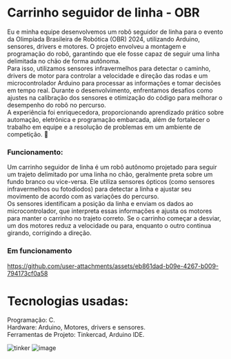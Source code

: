 # Carrinho seguidor de linha - OBR
  Eu e minha equipe desenvolvemos um robô seguidor de linha para o evento da Olimpíada Brasileira de Robótica (OBR) 2024, utilizando Arduino, sensores, drivers e motores. O projeto envolveu a montagem e programação do robô, garantindo que ele fosse capaz de seguir uma linha delimitada no chão de forma autônoma.<br>
  Para isso, utilizamos sensores infravermelhos para detectar o caminho, drivers de motor para controlar a velocidade e direção das rodas e um microcontrolador Arduino para processar as informações e tomar decisões em tempo real. Durante o desenvolvimento, enfrentamos desafios como ajustes na calibração dos sensores e otimização do código para melhorar o desempenho do robô no percurso.<br>
  A experiência foi enriquecedora, proporcionando aprendizado prático sobre automação, eletrônica e programação embarcada, além de fortalecer o trabalho em equipe e a resolução de problemas em um ambiente de competição. 🚀

### Funcionamento:
Um carrinho seguidor de linha é um robô autônomo projetado para seguir um trajeto delimitado por uma linha no chão, geralmente preta sobre um fundo branco ou vice-versa. Ele utiliza sensores ópticos (como sensores infravermelhos ou fotodiodos) para detectar a linha e ajustar seu movimento de acordo com as variações do percurso.<br>
Os sensores identificam a posição da linha e enviam os dados ao microcontrolador, que interpreta essas informações e ajusta os motores para manter o carrinho no trajeto correto. Se o carrinho começar a desviar, um dos motores reduz a velocidade ou para, enquanto o outro continua girando, corrigindo a direção.


### Em funcionamento
https://github.com/user-attachments/assets/eb861dad-b09e-4267-b009-794173cf0a58


# Tecnologias usadas:
Programação: C.<br>
Hardware: Arduino, Motores, drivers e sensores.<br>
Ferramentas de Projeto: Tinkercad, Arduino IDE.<br>


![tinker](https://github.com/user-attachments/assets/6c40c793-eab9-4653-bc34-670d3572b9c9) ![image](https://github.com/user-attachments/assets/b3fc8e88-8a22-462c-88de-737f81da48dc) 





